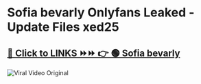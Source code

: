 
 # Sofia bevarly Onlyfans Leaked - Update Files xed25

## <h2><a href="https://clipsfans.com/Sofia_bevarly&ref=git">🔗 Click to LINKS ⏩⏩ 👉 🟢 Sofia bevarly </a></h2>

<a href="https://clipsfans.com/Sofia_bevarly&ref=git" rel="nofollow" data-target="animated-image.originalLink"><img src="https://i.ibb.co.com/xMMVF88/686577567.gif" alt="Viral Video Original" style="max-width: 100%; display: inline-block;" data-target="animated-image.originalImage"></a>

